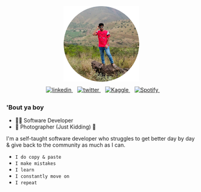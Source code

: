 <div align="center">
    <img alt="profile picture" style="margin-bottom:10px;" height="200px" src="images\profile.png"/>
    <br/>
    <div>
        &nbsp;&nbsp; <a href="https://www.linkedin.com/in/naveen0003" target="_blank">
            <img src="https://img.shields.io/badge/linkedin-%230077B5.svg?style=for-the-badge&logo=linkedin&logoColor=white" alt="linkedin" style="margin-bottom: 5px;"/>
        </a>
        &nbsp;&nbsp; <a href="https://twitter.com/iM_Nvnkumar" target="_blank">
            <img src="https://img.shields.io/badge/Twitter-%231DA1F2.svg?style=for-the-badge&logo=Twitter&logoColor=white" alt="twitter" style="margin-bottom: 5px;"/>
        </a>
        &nbsp;&nbsp <a href="https://www.kaggle.com/spidey03/account" target="_blank">
            <img src="https://img.shields.io/badge/Kaggle-20BEFF?style=for-the-badge&logo=Kaggle&logoColor=white" alt="Kaggle"
            style="margin-bottom: 5px"; / >
        </a>
        &nbsp;&nbsp; <a href="https://open.spotify.com/user/naveenspidey?si=ab63e2b20a8b49a3" target="_blank">
            <img src=https://img.shields.io/badge/Spotify-1ED760?style=for-the-badge&logo=spotify&logoColor=white alt="Spotify"
            style="margin-bottom: 5px;"/>
        </a>
        &nbsp;
    </div>
</div>

### 'Bout ya boy

- :man_technologist: Software Developer
- 📸 Photographer (Just Kidding) :rofl:

I'm a self-taught software developer who struggles to get better
day by day & give back to the community as much as I can.

- `I do copy & paste`
- `I make mistakes`
- `I learn`
- `I constantly move on`
- `I repeat`